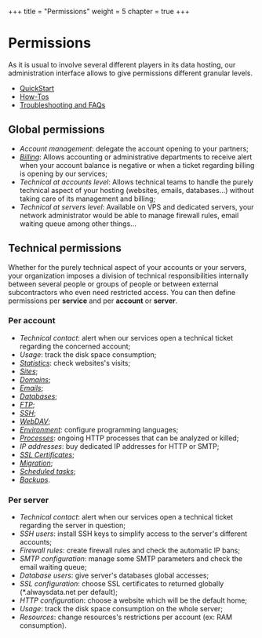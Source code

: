 +++
title = "Permissions"
weight = 5
chapter = true
+++

# Permissions

As it is usual to involve several different players in its data hosting, our administration interface allows to give permissions different granular levels.

- [QuickStart]()
- [How-Tos]()
- [Troubleshooting and FAQs]()

## Global permissions

- _Account management_: delegate the account opening to your partners;
- _[Billing]()_: Allows accounting or administrative departments to receive alert when your account balance is negative or when a ticket regarding billing is opening by our services;
- _Technical at accounts level_: Allows technical teams to handle the purely technical aspect of your hosting (websites, emails, databases...) without taking care of its management and billing;
- _Technical at servers level_: Available on VPS and dedicated servers, your network administrator would be able to manage firewall rules, email waiting queue among other things...

## Technical permissions

<div style="text-align: left">
Whether for the purely technical aspect of your accounts or your servers, your organization imposes a division of technical responsibilities internally between several people or groups of people or between external subcontractors who even need restricted access. You can then define permissions per <b>service</b> and per <b>account</b> or <b>server</b>.
</div>

### Per account

- _Technical contact_: alert when our services open a technical ticket regarding the concerned account;
- _Usage_: track the disk space consumption;
- _[Statistics]()_: check websites's visits;
- _[Sites]()_;
- _[Domains]()_;
- _[Emails]()_;
- _[Databases]()_;
- _[FTP]()_;
- _[SSH]()_;
- _[WebDAV]()_;
- _[Environment]()_: configure programming languages;
- _[Processes]()_: ongoing HTTP processes that can be analyzed or killed;
- _IP addresses_: buy dedicated IP addresses for HTTP or SMTP;
- _[SSL Certificates]()_;
- _[Migration]()_;
- _[Scheduled tasks]()_;
- _[Backups]()_.

### Per server

- _Technical contact_: alert when our services open a technical ticket regarding the server in question;
- _SSH users_: install SSH keys to simplify access to the server's different accounts;
- _Firewall rules_: create firewall rules and check the automatic IP bans;
- _SMTP configuration_: manage some SMTP parameters and check the email waiting queue;
- _Database users_: give server's databases global accesses;
- _SSL configuration_: choose SSL certificates to returned globally (*.alwaysdata.net per default);
- _HTTP configuration_: choose a website which will be the default home;
- _Usage_: track the disk space consumption on the whole server;
- _Resources_: change resources's restrictions per account (ex: RAM consumption).
